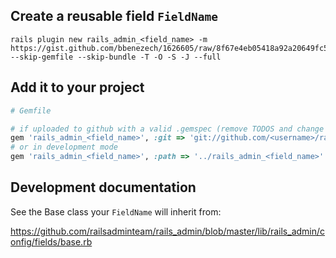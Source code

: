 ## Create a reusable field `FieldName`

```
rails plugin new rails_admin_<field_name> -m https://gist.github.com/bbenezech/1626605/raw/8f67e4eb05418a92a20649fc551fcd1bacb481d1/rails_admin_field_creator --skip-gemfile --skip-bundle -T -O -S -J --full
```

## Add it to your project

```ruby
# Gemfile

# if uploaded to github with a valid .gemspec (remove TODOS and change owner credentials)
gem 'rails_admin_<field_name>', :git => 'git://github.com/<username>/rails_admin_<field_name>.git'
# or in development mode
gem 'rails_admin_<field_name>', :path => '../rails_admin_<field_name>'
```

## Development documentation

See the Base class your `FieldName` will inherit from:

https://github.com/railsadminteam/rails_admin/blob/master/lib/rails_admin/config/fields/base.rb
